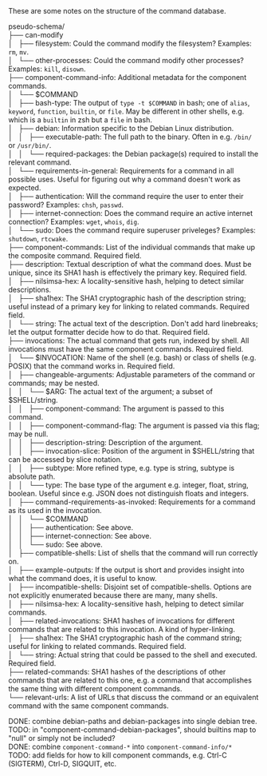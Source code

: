 <html>
<head>
<meta http-equiv="Content-Type" content="text/html; charset=utf-8">
</head>
These are some notes on the structure of the command database.

pseudo-schema/  
├── can-modify  
│   ├── filesystem: Could the command modify the filesystem? Examples: `rm`, `mv`.  
│   └── other-processes: Could the command modify other processes? Examples: `kill`, `disown`.  
├── component-command-info: Additional metadata for the component commands.  
│   └── $COMMAND  
│       ├── bash-type: The output of `type -t $COMMAND` in bash; one of `alias`, `keyword`, `function`, `builtin`, or `file`. May be different in other shells, e.g. which is a `builtin` in zsh but a `file` in bash.  
│       ├── debian: Information specific to the Debian Linux distribution.  
│       │   ├── executable-path: The full path to the binary. Often in e.g. `/bin/` or `/usr/bin/`.  
│       │   └── required-packages: the Debian package(s) required to install the relevant command.  
│       └── requirements-in-general: Requirements for a command in all possible uses. Useful for figuring out why a command doesn't work as expected.  
│           ├── authentication: Will the command require the user to enter their password? Examples: `chsh`, `passwd`.  
│           ├── internet-connection: Does the command require an active internet connection? Examples: `wget`, `whois`, `dig`.  
│           └── sudo: Does the command require superuser priveleges? Examples: `shutdown`, `rtcwake`.  
├── component-commands: List of the individual commands that make up the composite command. Required field.  
├── description: Textual description of what the command does. Must be unique, since its SHA1 hash is effectively the primary key. Required field.  
│   ├── nilsimsa-hex: A locality-sensitive hash, helping to detect similar descriptions.  
│   ├── sha1hex: The SHA1 cryptographic hash of the description string; useful instead of a primary key for linking to related commands. Required field.  
│   └── string: The actual text of the description. Don't add hard linebreaks; let the output formatter decide how to do that. Required field.  
├── invocations: The actual command that gets run, indexed by shell. All invocations must have the same component commands. Required field.  
│   └── $INVOCATION: Name of the shell (e.g. bash) or class of shells (e.g. POSIX) that the command works in. Required field.  
│       ├── changeable-arguments: Adjustable parameters of the command or commands; may be nested.  
│       │   └── $ARG: The actual text of the argument; a subset of $SHELL/string.  
│       │       ├── component-command: The argument is passed to this command.  
│       │       ├── component-command-flag: The argument is passed via this flag; may be null.  
│       │       ├── description-string: Description of the argument.  
│       │       ├── invocation-slice: Position of the argument in $SHELL/string that can be accessed by slice notation.  
│       │       ├── subtype: More refined type, e.g. type is string, subtype is absolute path.  
│       │       └── type: The base type of the argument e.g. integer, float, string, boolean. Useful since e.g. JSON does not distinguish floats and integers.  
│       ├── command-requirements-as-invoked: Requirements for a command as its used in the invocation.  
│       │   └── $COMMAND  
│       │       ├── authentication: See above.  
│       │       ├── internet-connection: See above.  
│       │       └── sudo: See above.  
│       ├── compatible-shells: List of shells that the command will run correctly on.  
│       ├── example-outputs: If the output is short and provides insight into what the command does, it is useful to know.  
│       ├── incompatible-shells: Disjoint set of compatible-shells. Options are not explicitly enumerated because there are many, many shells.  
│       ├── nilsimsa-hex: A locality-sensitive hash, helping to detect similar commands.  
│       ├── related-invocations: SHA1 hashes of invocations for different commands that are related to this invocation. A kind of hyper-linking.  
│       ├── sha1hex: The SHA1 cryptographic hash of the command string; useful for linking to related commands. Required field.  
│       └── string: Actual string that could be passed to the shell and executed. Required field.  
├── related-commands: SHA1 hashes of the descriptions of other commands that are related to this one, e.g. a command that accomplishes the same thing with different component commands.  
└── relevant-urls: A list of URLs that discuss the command or an equivalent command with the same component commands.  

DONE: combine debian-paths and debian-packages into single debian tree.  
TODO: in "component-command-debian-packages", should builtins map to "null" or simply not be included?  
DONE: combine `component-command-*` into `component-command-info/*`  
TODO: add fields for how to kill component commands, e.g. Ctrl-C (SIGTERM), Ctrl-D, SIGQUIT, etc.  
</html>
